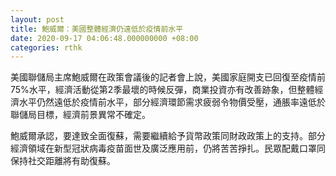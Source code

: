 ```yaml
---
layout: post
title: 鮑威爾：美國整體經濟仍遠低於疫情前水平
date: 2020-09-17 04:06:48.000000000 +08:00
categories: rthk
---
```


美國聯儲局主席鮑威爾在政策會議後的記者會上說，美國家庭開支已回復至疫情前75%水平，經濟活動從第2季最壞的時候反彈，商業投資亦有改善跡象，但整體經濟水平仍然遠低於疫情前水平，部分經濟環節需求疲弱令物價受壓，通脹率遠低於聯儲局目標，經濟前景異常不確定。

鮑威爾承認，要達致全面復蘇，需要繼續給予貨幣政策同財政政策上的支持。部分經濟領域在新型冠狀病毒疫苗面世及廣泛應用前，仍將苦苦掙扎。民眾配戴口罩同保持社交距離將有助復蘇。

